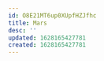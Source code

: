```yaml
---
id: O8E21MT6up0XUpfHZJfhc
title: Mars
desc: ''
updated: 1628165427781
created: 1628165427781
---
```


